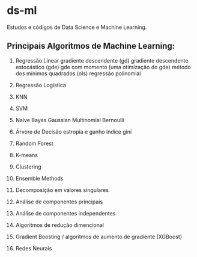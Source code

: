 # ds-ml
Estudos e códigos de Data Science e Machine Learning.

## Principais Algoritmos de Machine Learning:

1. Regressão Linear
	gradiente descendente (gd)
	gradiente descendente estocástico (gde)
	gde com momento (uma otimização do gde)
	método dos mínimos quadrados (ols)
	regressão polinomial

2. Regressão Logística

3. KNN

4. SVM

5. Naive Bayes
	Gaussian
	Multinomial
	Bernoulli

6. Árvore de Decisão
	estropia e ganho
	indice gini

7. Random Forest

8. K-means

9. Clustering

10. Ensemble Methods

11. Decomposição em valores singulares

12. Análise de componentes principais

13. Análise de componentes independentes

14. Algoritmos de redução dimencional

15. Gradient Boosting / algoritmos de aumento de gradiente (XGBoost)

16. Redes Neurais
